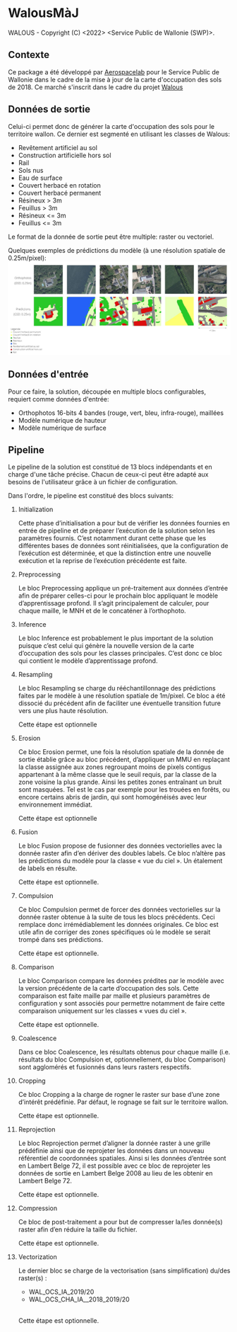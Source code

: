 # WalousMàJ

WALOUS - Copyright (C) <2022> <Service Public de Wallonie (SWP)>.

## Contexte
Ce package a été développé par [Aerospacelab](https://www.aerospacelab.be/) pour le Service Public de Wallonie dans le cadre de la mise à jour de la carte d'occupation des sols de 2018. Ce marché s'inscrit dans le cadre du projet [Walous](https://geoportail.wallonie.be/walous)

## Données de sortie
Celui-ci permet donc de générer la carte d'occupation des sols pour le territoire wallon. Ce dernier est segmenté en utilisant les classes de Walous:
- Revêtement artificiel au sol
- Construction artificielle hors sol
- Rail
- Sols nus
- Eau de surface
- Couvert herbacé en rotation
- Couvert herbacé permanent
- Résineux > 3m
- Feuillus > 3m
- Résineux <= 3m
- Feuillus <= 3m

Le format de la donnée de sortie peut être multiple: raster ou vectoriel.

Quelques exemples de prédictions du modèle (à une résolution spatiale de 0.25m/pixel):
![Exemples de prédictions](walousmaj/assets/img/ortho_prediction.JPG)

## Données d'entrée
Pour ce faire, la solution, découpée en multiple blocs configurables, requiert comme données d'entrée:
- Orthophotos 16-bits 4 bandes (rouge, vert, bleu, infra-rouge), maillées
- Modèle numérique de hauteur
- Modèle numérique de surface

## Pipeline
Le pipeline de la solution est constitué de 13 blocs indépendants et en charge d'une tâche précise. Chacun de ceux-ci peut être adapté aux besoins de l'utilisateur grâce à un fichier de configuration.

Dans l'ordre, le pipeline est constitué des blocs suivants:
1. Initialization

    Cette phase d’initialisation a pour but de vérifier les données fournies en entrée de pipeline et de préparer l’exécution de la solution selon les paramètres fournis. C’est notamment durant cette phase que les différentes bases de données sont réinitialisées, que la configuration de l’exécution est déterminée, et que la distinction entre une nouvelle exécution et la reprise de l’exécution précédente est faite.

2. Preprocessing

    Le bloc Preprocessing applique un pré-traitement aux données d’entrée afin de préparer celles-ci pour le prochain bloc appliquant le modèle d’apprentissage profond. Il s’agit principalement de calculer, pour chaque maille, le MNH et de le concaténer à l’orthophoto.

3. Inference

    Le bloc Inference est probablement le plus important de la solution puisque c’est celui qui génère la nouvelle version de la carte d’occupation des sols pour les classes principales. C’est donc ce bloc qui contient le modèle d’apprentissage profond.

4. Resampling

    Le bloc Resampling se charge du rééchantillonnage des prédictions faites par le modèle à une résolution spatiale de 1m/pixel. Ce bloc a été dissocié du précédent afin de faciliter une éventuelle transition future vers une plus haute résolution.

    Cette étape est optionnelle

5. Erosion

    Ce bloc Erosion permet, une fois la résolution spatiale de la donnée de sortie établie grâce au bloc précédent, d’appliquer un MMU en replaçant la classe assignée aux zones regroupant moins de pixels contigus appartenant à la même classe que le seuil requis, par la classe de la zone voisine la plus grande. Ainsi les petites zones entraînant un bruit sont masquées. Tel est le cas par exemple pour les trouées en forêts, ou encore certains abris de jardin, qui sont homogénéisés avec leur environnement immédiat.

    Cette étape est optionnelle

6. Fusion

    Le bloc Fusion propose de fusionner des données vectorielles avec la donnée raster afin d’en dériver des doubles labels. Ce bloc n’altère pas les prédictions du modèle pour la classe « vue du ciel ». Un étalement de labels en résulte.

    Cette étape est optionnelle.

7. Compulsion

    Ce bloc Compulsion permet de forcer des données vectorielles sur la donnée raster obtenue à la suite de tous les blocs précédents. Ceci remplace donc irrémédiablement les données originales. Ce bloc est utile afin de corriger des zones spécifiques où le modèle se serait trompé dans ses prédictions.

    Cette étape est optionnelle.

8. Comparison

    Le bloc Comparison compare les données prédites par le modèle avec la version précédente de la carte d’occupation des sols. Cette comparaison est faite maille par maille et plusieurs paramètres de configuration y sont associés pour permettre notamment de faire cette comparaison uniquement sur les classes « vues du ciel ».

    Cette étape est optionnelle.

9. Coalescence

    Dans ce bloc Coalescence, les résultats obtenus pour chaque maille (i.e. résultats du bloc Compulsion et, optionnellement, du bloc Comparison) sont agglomérés et fusionnés dans leurs rasters respectifs.

10. Cropping

    Ce bloc Cropping a la charge de rogner le raster sur base d’une zone d’intérêt prédéfinie. Par défaut, le rognage se fait sur le territoire wallon.

    Cette étape est optionnelle.

11. Reprojection

    Le bloc Reprojection permet d’aligner la donnée raster à une grille prédéfinie ainsi que de reprojeter les données dans un nouveau référentiel de coordonnées spatiales. Ainsi si les données d’entrée sont en Lambert Belge 72, il est possible avec ce bloc de reprojeter les données de sortie en Lambert Belge 2008 au lieu de les obtenir en Lambert Belge 72.

    Cette étape est optionnelle.

12. Compression

    Ce bloc de post-traitement a pour but de compresser la/les donnée(s) raster afin d’en réduire la taille du fichier.

    Cette étape est optionnelle.

13. Vectorization

    Le dernier bloc se charge de la vectorisation (sans simplification) du/des raster(s) :
    - WAL_OCS_IA_2019/20
    - WAL_OCS_CHA_IA__2018_2019/20
    <br><br>

    Cette étape est optionnelle.
